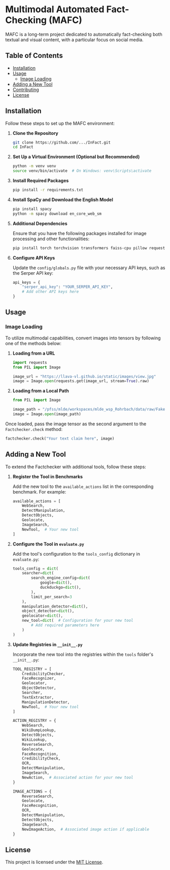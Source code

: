 # Multimodal Automated Fact-Checking (MAFC)

MAFC is a long-term project dedicated to automatically fact-checking both textual and visual content, with a particular focus on social media. 

## Table of Contents

- [Installation](#installation)
- [Usage](#usage)
  - [Image Loading](#image-loading)
- [Adding a New Tool](#adding-a-new-tool)
- [Contributing](#contributing)
- [License](#license)

## Installation

Follow these steps to set up the MAFC environment:

1. **Clone the Repository**
    ```bash
    git clone https://github.com/.../InFact.git
    cd InFact
    ```

2. **Set Up a Virtual Environment (Optional but Recommended)**
    ```bash
    python -m venv venv
    source venv/bin/activate  # On Windows: venv\Scripts\activate
    ```

3. **Install Required Packages**
    ```bash
    pip install -r requirements.txt
    ```

4. **Install SpaCy and Download the English Model**
    ```bash
    pip install spacy
    python -m spacy download en_core_web_sm
    ```

5. **Additional Dependencies**
   
   Ensure that you have the following packages installed for image processing and other functionalities:
    ```bash
    pip install torch torchvision transformers faiss-cpu pillow requests
    ```

6. **Configure API Keys**
   
   Update the `config/globals.py` file with your necessary API keys, such as the Serper API key:
    ```python
    api_keys = {
        "serper_api_key": "YOUR_SERPER_API_KEY",
        # Add other API keys here
    }
    ```

## Usage

### Image Loading

To utilize multimodal capabilities, convert images into tensors by following one of the methods below:

1. **Loading from a URL**
    ```python
    import requests
    from PIL import Image

    image_url = "https://llava-vl.github.io/static/images/view.jpg"
    image = Image.open(requests.get(image_url, stream=True).raw)
    ```

2. **Loading from a Local Path**
    ```python
    from PIL import Image

    image_path = "/pfss/mlde/workspaces/mlde_wsp_Rohrbach/data/raw/Fakeddit/public_images.tar.bz2"
    image = Image.open(image_path)
    ```

Once loaded, pass the image tensor as the second argument to the `Factchecker.check` method:
```python
factchecker.check("Your text claim here", image)
```

## Adding a New Tool

To extend the Factchecker with additional tools, follow these steps:

1. **Register the Tool in Benchmarks**
   
   Add the new tool to the `available_actions` list in the corresponding benchmark. For example:
    ```python
    available_actions = [
        WebSearch,
        DetectManipulation,
        DetectObjects,
        Geolocate,
        ImageSearch,
        NewTool,  # Your new tool
    ]
    ```

2. **Configure the Tool in `evaluate.py`**
   
   Add the tool's configuration to the `tools_config` dictionary in `evaluate.py`:
    ```python
    tools_config = dict(
        searcher=dict(
            search_engine_config=dict(
                google=dict(),
                duckduckgo=dict(),
            ),
            limit_per_search=3
        ),
        manipulation_detector=dict(),
        object_detector=dict(),
        geolocator=dict(),
        new_tool=dict(  # Configuration for your new tool
            # Add required parameters here
        )
    )
    ```

3. **Update Registries in `__init__.py`**
   
   Incorporate the new tool into the registries within the `tools` folder's `__init__.py`:
    ```python
    TOOL_REGISTRY = [
        CredibilityChecker,
        FaceRecognizer,
        Geolocator,
        ObjectDetector,
        Searcher,
        TextExtractor,
        ManipulationDetector,
        NewTool,  # Your new tool
    ]

    ACTION_REGISTRY = {
        WebSearch,
        WikiDumpLookup,
        DetectObjects,
        WikiLookup,
        ReverseSearch,
        Geolocate,
        FaceRecognition,
        CredibilityCheck,
        OCR,
        DetectManipulation,
        ImageSearch,
        NewAction,  # Associated action for your new tool
    }

    IMAGE_ACTIONS = {
        ReverseSearch,
        Geolocate,
        FaceRecognition,
        OCR,
        DetectManipulation,
        DetectObjects,
        ImageSearch,
        NewImageAction,  # Associated image action if applicable
    }
    ```

## License

This project is licensed under the [MIT License](LICENSE).
